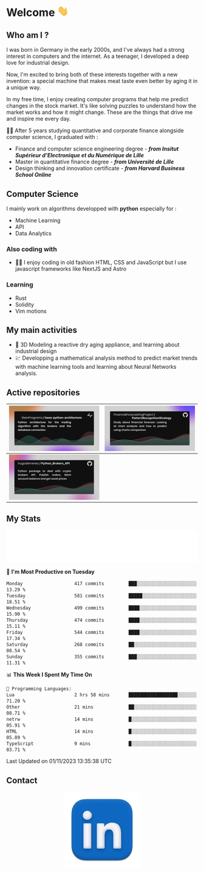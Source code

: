 # Welcome <img src="assets/hello.gif" width="30px"/>

## Who am I ?

I was born in Germany in the early 2000s, and I've always had a strong interest in computers and the internet. As a teenager, I developed a deep love for industrial design.

Now, I'm excited to bring both of these interests together with a new invention: a special machine that makes meat taste even better by aging it in a unique way.

In my free time, I enjoy creating computer programs that help me predict changes in the stock market. It's like solving puzzles to understand how the market works and how it might change. These are the things that drive me and inspire me every day.

:man_student: After 5 years studying quantitative and corporate finance alongside computer science, I graduated with :
* Finance and computer science engineering degree - ***from Insitut Supérieur d'Electronique et du Numérique de Lille***
* Master in quantitative finance degree - ***from Université de Lille***
* Design thinking and innovation certificate - ***from Harvard Business School Online***

## Computer Science

I mainly work on algorithms developped with **python** especially for :

* Machine Learning
* API
* Data Analytics

### Also coding with

* :man_technologist: I enjoy coding in old fashion HTML, CSS and JavaScript but I use javascript frameworks like NextJS and Astro

### Learning

* Rust
* Solidity
* Vim motions

## My main activities

* :rocket: 3D Modeling a reactive dry aging appliance, and learning about industrial design
* :chart: Developping a mathematical analysis method to predict market trends with machine learning tools and learning about Neural Networks analysis.

## Active repositories

|[![Python Trading Algorithm](assets/base_python_architecture.png)](https://github.com/SteinPrograms/base-python-architecture)|[![Quantitative Prediction](assets/pattern_recognition_strategy.png)](https://github.com/FinancialForecastingProject/PatternRecognitionStrategy.git)|
| ------------- | ------------- |
|[![Broker SDK](assets/python_brokers_api.png)](https://github.com/hugodemenez/Python_Brokers_API)||

## My Stats

<p align=center>
<img src="metrics.plugin.wakatime.svg" alt="Metrics">
</p>

<!--START_SECTION:waka-->
📅 **I'm Most Productive on Tuesday** 

```text
Monday                   417 commits         ███░░░░░░░░░░░░░░░░░░░░░░   13.29 % 
Tuesday                  581 commits         █████░░░░░░░░░░░░░░░░░░░░   18.51 % 
Wednesday                499 commits         ████░░░░░░░░░░░░░░░░░░░░░   15.90 % 
Thursday                 474 commits         ████░░░░░░░░░░░░░░░░░░░░░   15.11 % 
Friday                   544 commits         ████░░░░░░░░░░░░░░░░░░░░░   17.34 % 
Saturday                 268 commits         ██░░░░░░░░░░░░░░░░░░░░░░░   08.54 % 
Sunday                   355 commits         ███░░░░░░░░░░░░░░░░░░░░░░   11.31 % 
```


📊 **This Week I Spent My Time On** 

```text
💬 Programming Languages: 
Lua                      2 hrs 58 mins       ██████████████████░░░░░░░   71.20 % 
Other                    21 mins             ██░░░░░░░░░░░░░░░░░░░░░░░   08.71 % 
netrw                    14 mins             █░░░░░░░░░░░░░░░░░░░░░░░░   05.91 % 
HTML                     14 mins             █░░░░░░░░░░░░░░░░░░░░░░░░   05.89 % 
TypeScript               9 mins              █░░░░░░░░░░░░░░░░░░░░░░░░   03.71 % 
```


 Last Updated on 01/11/2023 13:35:38 UTC
<!--END_SECTION:waka-->

## Contact

<p align=center >
<a href="https://www.linkedin.com/in/hugo-demenez/">
<picture>
  <source media="(prefers-color-scheme: dark)" srcset="assets/linkedin_light.png">
  <img height="200px" width="200px" alt="Linkedin link" src="assets/linkedin.png">
</picture>
</a>
</p>
